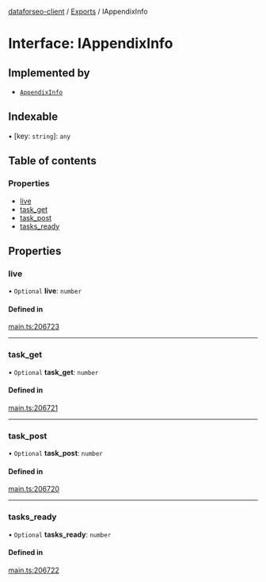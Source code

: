 [dataforseo-client](../README.md) / [Exports](../modules.md) / IAppendixInfo

# Interface: IAppendixInfo

## Implemented by

- [`AppendixInfo`](../classes/AppendixInfo.md)

## Indexable

▪ [key: `string`]: `any`

## Table of contents

### Properties

- [live](IAppendixInfo.md#live)
- [task\_get](IAppendixInfo.md#task_get)
- [task\_post](IAppendixInfo.md#task_post)
- [tasks\_ready](IAppendixInfo.md#tasks_ready)

## Properties

### live

• `Optional` **live**: `number`

#### Defined in

[main.ts:206723](https://github.com/dataforseo/TypeScriptClient/blob/7ca1aa4/main.ts#L206723)

___

### task\_get

• `Optional` **task\_get**: `number`

#### Defined in

[main.ts:206721](https://github.com/dataforseo/TypeScriptClient/blob/7ca1aa4/main.ts#L206721)

___

### task\_post

• `Optional` **task\_post**: `number`

#### Defined in

[main.ts:206720](https://github.com/dataforseo/TypeScriptClient/blob/7ca1aa4/main.ts#L206720)

___

### tasks\_ready

• `Optional` **tasks\_ready**: `number`

#### Defined in

[main.ts:206722](https://github.com/dataforseo/TypeScriptClient/blob/7ca1aa4/main.ts#L206722)
